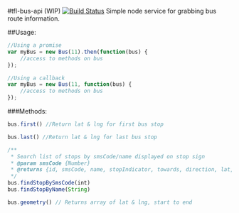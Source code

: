 #tfl-bus-api (WIP) [![Build Status](https://travis-ci.org/charliedowler/tfl-bus-api.png?branch=master)](https://travis-ci.org/charliedowler/tfl-bus-api)
Simple node service for grabbing bus route information.

##Usage:
```javascript
//Using a promise
var myBus = new Bus(11).then(function(bus) {
    //access to methods on bus
});

//Using a callback
var myBus = new Bus(11, function(bus) {
    //access to methods on bus
});
```

###Methods:
```javascript
bus.first() //Return lat & lng for first bus stop

bus.last() //Return lat & lng for last bus stop

/**
 * Search list of stops by smsCode/name displayed on stop sign
 * @param smsCode {Number}
 * @returns {id, smsCode, name, stopIndicator, towards, direction, lat, lng, routes}
 */
bus.findStopBySmsCode(int)
bus.findStopByName(String)

bus.geometry() // Returns array of lat & lng, start to end
```